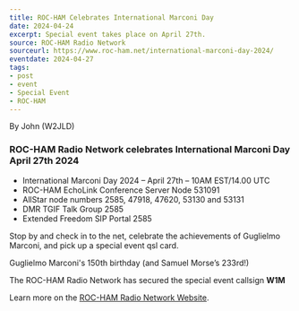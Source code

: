 ```yaml
---
title: ROC-HAM Celebrates International Marconi Day
date: 2024-04-24
excerpt: Special event takes place on April 27th.
source: ROC-HAM Radio Network
sourceurl: https://www.roc-ham.net/international-marconi-day-2024/
eventdate: 2024-04-27
tags:
- post
- event
- Special Event
- ROC-HAM
---
```

By John (W2JLD)

### ROC-HAM Radio Network celebrates International Marconi Day April 27th 2024

- International Marconi Day 2024 – April 27th – 10AM EST/14.00 UTC
- ROC-HAM EchoLink Conference Server Node 531091
- AllStar node numbers 2585, 47918, 47620, 53130 and 53131
- DMR TGIF Talk Group 2585
- Extended Freedom SIP Portal 2585

Stop by and check in to the net, celebrate the achievements of Guglielmo Marconi, and pick up a special event qsl card.

Guglielmo Marconi's 150th birthday (and Samuel Morse’s 233rd!)

The ROC-HAM Radio Network has secured the special event callsign **W1M**

Learn more on the [ROC-HAM Radio Network Website](https://www.roc-ham.net/international-marconi-day-2024/).